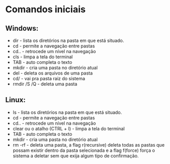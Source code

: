 # Comandos iniciais

## Windows:
* dir - lista os diretórios na pasta em que está situado.
* cd - permite a navegação entre pastas
* cd.. - retrocede um nível na navegação
* cls - limpa a tela do terminal
* TAB - auto completa o texto
* mkdir - cria uma pasta no diretório atual
* del - deleta os arquivos de uma pasta
* cd/ - vai pra pasta raiz do sistema
* rmdir /S /Q - deleta uma pasta

## Linux:
* ls - lista os diretórios na pasta em que está situado.
* cd - permite a navegação entre pastas
* cd.. - retrocede um nível na navegação
* clear ou o atalho (CTRL + l) - limpa a tela do terminal
* TAB - auto completa o texto
* mkdir - cria uma pasta no diretório atual
* rm -rf - deleta uma pasta, a flag r(recursive) deleta todas as pastas que possam existir dentro da pasta selecionada e a flag f(force) força o sistema a deletar sem que exija algum tipo de confirmação.

